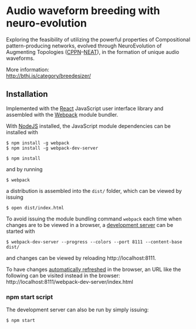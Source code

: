 # Audio waveform breeding with neuro-evolution

Exploring the feasibility of utilizing the powerful properties of Compositional pattern-producing networks, evolved through NeuroEvolution of Augmenting Topologies ([CPPN](http://en.wikipedia.org/wiki/Compositional_pattern-producing_network)–[NEAT](http://en.wikipedia.org/wiki/Neuroevolution_of_augmenting_topologies)), in the formation of unique audio waveforms.

More information:  
http://bthj.is/category/breedesizer/


## Installation
Implemented with the [React](https://facebook.github.io/react/) JavaScript user interface library and assembled with the [Webpack](https://webpack.github.io) module bundler.

With [NodeJS](https://nodejs.org/en/download/) installed, the JavaScript module dependencies can be installed with

```
$ npm install -g webpack
$ npm install -g webpack-dev-server
```

```
$ npm install
```

and by running

```
$ webpack
```

a distribution is assembled into the `dist/` folder, which can be viewed by issuing

```
$ open dist/index.html
```

To avoid issuing the module bundling command `webpack` each time when changes are to be viewed in a browser, a [development server](https://webpack.github.io/docs/webpack-dev-server.html) can be started with

```
$ webpack-dev-server --progress --colors --port 8111 --content-base dist/
```

and changes can be viewed by reloading http://localhost:8111.

To have changes [automatically refreshed](https://webpack.github.io/docs/webpack-dev-server.html#automatic-refresh) in the browser, an URL like the following can be visited instead in the browser:  http://localhost:8111/webpack-dev-server/index.html

### npm start script

The development server can also be run by simply issuing:

```
$ npm start
```
